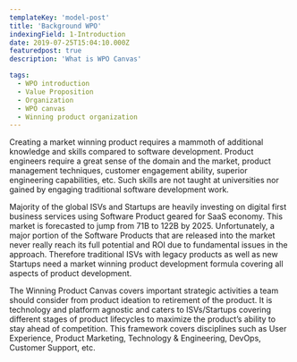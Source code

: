 ```yaml
---
templateKey: 'model-post'
title: 'Background WPO'
indexingField: 1-Introduction
date: 2019-07-25T15:04:10.000Z
featuredpost: true
description: 'What is WPO Canvas'

tags:
  - WPO introduction
  - Value Proposition
  - Organization
  - WPO canvas
  - Winning product organization
---
```

Creating a market winning product requires a mammoth of additional knowledge and skills compared to software development. Product engineers
require a great sense of the domain and the market, product management techniques, customer engagement ability, superior engineering
capabilities, etc. Such skills are not taught at universities nor gained by engaging traditional software development work.

Majority of the global ISVs and Startups are heavily investing on digital first business services using Software Product geared for SaaS economy.
This market is forecasted to jump from 71B to 122B by 2025. Unfortunately, a major portion of the Software Products that are released into the
market never really reach its full potential and ROI due to fundamental issues in the approach. Therefore traditional ISVs with legacy products as
well as new Startups need a market winning product development formula covering all aspects of product development.



The Winning Product Canvas covers important strategic activities a team should consider from product ideation to retirement of the product. It is 
technology and platform agnostic and caters to ISVs/Startups covering different stages of product lifecycles to maximize the product’s ability to stay 
ahead of competition. This framework covers disciplines such as User Experience, Product Marketing, Technology & Engineering, DevOps, Customer Support, etc.


